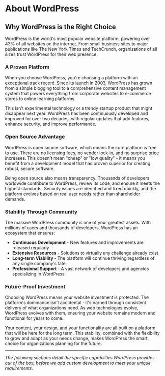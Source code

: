 # About WordPress

## Why WordPress is the Right Choice

WordPress is the world's most popular website platform, powering over 43% of all websites on the internet. From small business sites to major publications like The New York Times and TechCrunch, organizations of all sizes trust WordPress for their web presence.

### A Proven Platform

When you choose WordPress, you're choosing a platform with an exceptional track record. Since its launch in 2003, WordPress has grown from a simple blogging tool to a comprehensive content management system that powers everything from corporate websites to e-commerce stores to online learning platforms.

This isn't experimental technology or a trendy startup product that might disappear next year. WordPress has been continuously developed and improved for over two decades, with regular updates that add features, enhance security, and improve performance.

### Open Source Advantage

WordPress is open source software, which means the core platform is free to use. There are no licensing fees, no vendor lock-in, and no surprise price increases. This doesn't mean "cheap" or "low quality" - it means you benefit from a development model that has proven superior for creating robust, secure software.

Being open source also means transparency. Thousands of developers worldwide contribute to WordPress, review its code, and ensure it meets the highest standards. Security issues are identified and fixed quickly, and the platform evolves based on real user needs rather than shareholder demands.

### Stability Through Community

The massive WordPress community is one of your greatest assets. With millions of users and thousands of developers, WordPress has an ecosystem that ensures:

- **Continuous Development** - New features and improvements are released regularly
- **Extensive Resources** - Solutions to virtually any challenge already exist
- **Long-term Viability** - The platform will continue thriving regardless of any single company's fate
- **Professional Support** - A vast network of developers and agencies specializing in WordPress

### Future-Proof Investment

Choosing WordPress means your website investment is protected. The platform's dominance isn't accidental - it's earned through consistent delivery of what organizations need. As web technologies evolve, WordPress evolves with them, ensuring your website remains modern and functional for years to come.

Your content, your design, and your functionality are all built on a platform that will be here for the long term. This stability, combined with the flexibility to grow and adapt as your needs change, makes WordPress the smart choice for organizations planning for the future.

---

*The following sections detail the specific capabilities WordPress provides out of the box, before we add custom development to meet your unique requirements.*
